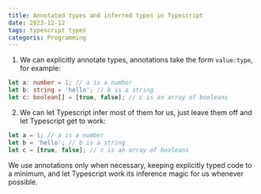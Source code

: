 ```yaml
---
title: Annotated types and inferred types in Typescript
date: 2023-12-12
tags: typescript types
categoris: Programming
---
```


1. We can explicitly annotate types, annotations take the form `value:type`, for example:

```typescript
let a: number = 1; // a is a number
let b: string = 'hello'; // b is a string
let c: boolean[] = [true, false]; // c is an array of booleans
```

2. We can let Typescript infer most of them for us, just leave them off and let Typescript get to work:

```typescript
let a = 1; // a is a number
let b = 'hello'; // b is a string
let c = [true, false]; // c is an array of booleans
```

We use annotations only when necessary, keeping explicitly typed code to a minimum, and let Typescript work its inference magic for us whenever possible.